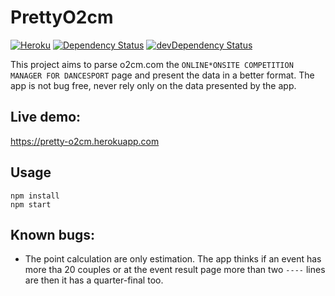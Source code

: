 # PrettyO2cm
[![Heroku](https://heroku-badge.herokuapp.com/?app=pretty-o2cm&style=flat)](http://pretty-o2cm.herokuapp.com/)
[![Dependency Status](https://david-dm.org/bpatrik/pretty-o2cm.svg)](https://david-dm.org/bpatrik/pretty-o2cm)
[![devDependency Status](https://david-dm.org/bpatrik/pretty-o2cm/dev-status.svg)](https://david-dm.org/bpatrik/pretty-o2cm#info=devDependencies)

This project aims to parse o2cm.com the `ONLINE*ONSITE COMPETITION MANAGER FOR DANCESPORT` page and present the data in a better format.
The app is not bug free, never rely only on the data presented by the app.

## Live demo:
https://pretty-o2cm.herokuapp.com

## Usage
```shell
npm install
npm start
```

## Known bugs: 
- The point calculation are only estimation. The app thinks if an event has more tha 20 couples or at the event result page more than two `----` lines are then it has a quarter-final too. 
